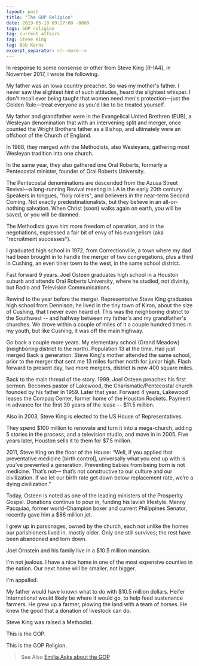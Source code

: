 ```yaml
---
layout: post
title: "The GOP Religion"
date: 2019-05-10 09:27:00 -0000
tags: GOP religion
tag: current affairs
tag: Steve King
tag: Bob Kerns
excerpt_separator: <!--more-->
---
```

In response to some nonsense or other from Steve King \[R-IA4], in November 2017, I wrote the following.

My father was an Iowa country preacher. So was my mother's father. I never saw the slightest hint of such attitudes, heard the slightest whisper. I don't recall ever being taught that women need men's protection—just the Golden Rule—treat everyone as you'd like to be treated yourself.
<!--more-->

My father and grandfather were in the Evangelical United Brethren (EUB), a Wesleyan denomination that with an intervening split and merger, once counted the Wright Brothers father as a Bishop, and ultimately were an offshoot of the Church of England.

In 1968, they merged with the Methodists, also Wesleyans, gathering most Wesleyan tradition into one church.

In the same year, they also gathered one Oral Roberts, formerly a Pentecostal minister, founder of Oral Roberts University.

The Pentecostal denominations are descended from the Azusa Street Revival—a long-running Revival meeting in LA in the early 20th century. Speakers in tongues, "holy rollers", and believers in the near-term Second Coming. Not exactly predestinationalists, but they believe in an all-or-nothing salvation. When Christ (soon) walks again on earth, you will be saved, or you will be damned.

The Methodists gave him more freedom of operation, and in the negotiations, expressed a fair bit of envy of his evangelism (aka "recruitment successes").

I graduated high school in 1972, from Correctionville, a town where my dad had been brought in to handle the merger of two congregations, plus a third in Cushing, an even tinier town to the west, in the same school district.

Fast forward 9 years. Joel Osteen graduates high school in a Houston suburb and attends Oral Roberts University, where he studied, not divinity, but Radio and Television Communications.

Rewind to the year before the merger. Representative Steve King graduates high school from Dennison; he lived in the tiny town of Kiron, about the size of Cushing, that I never even heard of. This was the neighboring district to the Southwest -- and halfway between my father's and my grandfather's churches. We drove within a couple of miles of it a couple hundred times in my youth, but like Cushing, it was off the main highway.

Go back a couple more years. My elementary school (Grand Meadow) (neighboring district to the north). Population 13 at the time. Had just merged Back a generation. Steve King's mother attended the same school, prior to the merger that sent me 13 miles further north for junior high. Flash forward to present day, two more mergers, district is now 400 square miles.

Back to the main thread of the story. 1999. Joel Osteen preaches his first sermon. Becomes pastor of Lakewood, the Charismatic/Pentecostal church founded by his father in 1959. Later that year. Forward 4 years, Lakewood leases the Compaq Center, former home of the Houston Rockets. Payment in advance for the first 30 years of the lease -- $11.5 million.

Also in 2003, Steve King is elected to the US House of Representatives.

They spend $100 million to renovate and turn it into a mega-church, adding 5 stories in the process, and a television studio, and move in in 2005. Five years later, Houston sells it to them for $7.5 million.

2011, Steve King on the floor of the House: “Well, if you applied that preventative medicine [birth control], universally what you end up with is you’ve prevented a generation. Preventing babies from being born is not medicine. That’s not— that’s not constructive to our culture and our civilization. If we let our birth rate get down below replacement rate, we’re a dying civilization.”

Today, Osteen is noted as one of the leading ministers of the Prosperity Gospel. Donations continue to pour in, funding his lavish lifestyle. Manny Pacquiao, former world-Champion boxer and current Philippines Senator, recently gave him a $86 million jet.

I grew up in parsonages, owned by the church, each not unlike the homes our parishioners lived in. mostly older. Only one still survives; the rest have been abandoned and torn down.

Joel Ornstein and his family live in a $10.5 million mansion.

I'm not jealous. I have a nice home in one of the most expensive counties in the nation. Our next home will be smaller, not bigger.

I'm appalled.

My father would have known what to do with $10.5 million dollars. Heifer International would likely be where it would go, to help feed sustenance farmers. He grew up a farmer, plowing the land with a team of horses. He knew the good that a donation of livestock can do.

Steve King was raised a Methodist.

This is the GOP.

This is the GOP Religion.
> See Also [Emilia Asks about the GOP](../GOP-religion-and-hate/)
